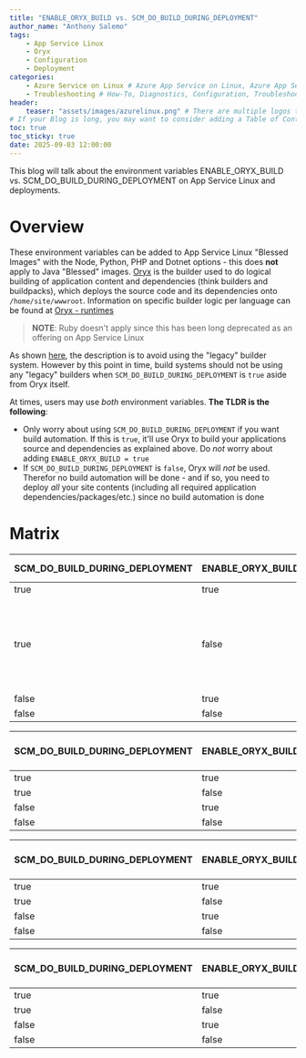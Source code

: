 ```yaml
---
title: "ENABLE_ORYX_BUILD vs. SCM_DO_BUILD_DURING_DEPLOYMENT"
author_name: "Anthony Salemo"
tags:
    - App Service Linux
    - Oryx
    - Configuration
    - Deployment
categories:
    - Azure Service on Linux # Azure App Service on Linux, Azure App Service on Windows, Function App, Azure VM, Azure SDK
    - Troubleshooting # How-To, Diagnostics, Configuration, Troubleshooting, Performance
header:
    teaser: "assets/images/azurelinux.png" # There are multiple logos that can be used in "/assets/images" if you choose to add one.
# If your Blog is long, you may want to consider adding a Table of Contents by adding the following two settings.
toc: true
toc_sticky: true
date: 2025-09-03 12:00:00
---
```


This blog will talk about the environment variables ENABLE_ORYX_BUILD vs. SCM_DO_BUILD_DURING_DEPLOYMENT on App Service Linux and deployments.

# Overview
These environment variables can be added to App Service Linux "Blessed Images" with the Node, Python, PHP and Dotnet options - this does **not** apply to Java "Blessed" images. [Oryx](https://github.com/microsoft/Oryx) is the builder used to do logical building of application content and dependencies (think builders and buildpacks), which deploys the source code and its dependencies onto `/home/site/wwwroot`. Information on specific builder logic per language can be found at [Oryx - runtimes](https://github.com/microsoft/Oryx/tree/main/doc/runtimes)

> **NOTE**: Ruby doesn't apply since this has been long deprecated as an offering on App Service Linux

As shown [here](https://github.com/microsoft/Oryx/blob/main/doc/hosts/appservice.md), the description is to avoid using the "legacy" builder system. However by this point in time, build systems should not be using any "legacy" builders when `SCM_DO_BUILD_DURING_DEPLOYMENT` is `true` aside from Oryx itself.

At times, users may use _both_ environment variables. **The TLDR is the following**:
- Only worry about using `SCM_DO_BUILD_DURING_DEPLOYMENT` if you want build automation. If this is `true`, it'll use Oryx to build your applications source and dependencies as explained above. Do _not_ worry about adding `ENABLE_ORYX_BUILD = true`
- If `SCM_DO_BUILD_DURING_DEPLOYMENT` is `false`, Oryx will _not_ be used. Therefor no build automation will be done - and if so, you need to deploy _all_ your site contents (including all required application dependencies/packages/etc.) since no build automation is done



# Matrix

| SCM_DO_BUILD_DURING_DEPLOYMENT | ENABLE_ORYX_BUILD | Language | Will Oryx run? |
| ------------------------------ | ----------------- | -------- | -------------- |
| true | true | Node | Yes |
| true | false | Node | No (through testing this is the one difference spotted between languages) |
| false | true | Node | No |
| false | false | Node | No |

| SCM_DO_BUILD_DURING_DEPLOYMENT | ENABLE_ORYX_BUILD | Language | Will Oryx run? |
| ------------------------------ | ----------------- | -------- | -------------- |
| true | true | Python | Yes |
| true | false | Python | Yes |
| false | true | Python | No |
| false | false | Python | No |

| SCM_DO_BUILD_DURING_DEPLOYMENT | ENABLE_ORYX_BUILD | Language | Will Oryx run? |
| ------------------------------ | ----------------- | -------- | -------------- |
| true | true | PHP | Yes |
| true | false | PHP | Yes |
| false | true | PHP | No |
| false | false | PHP | No |

| SCM_DO_BUILD_DURING_DEPLOYMENT | ENABLE_ORYX_BUILD | Language | Will Oryx run? |
| ------------------------------ | ----------------- | -------- | -------------- |
| true | true | Dotnet | Yes |
| true | false | Dotnet | Yes |
| false | true | Dotnet | No |
| false | false | Dotnet | No |
